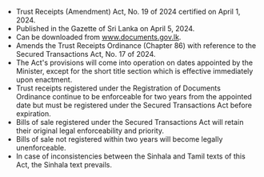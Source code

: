 - Trust Receipts (Amendment) Act, No. 19 of 2024 certified on April 1, 2024.
- Published in the Gazette of Sri Lanka on April 5, 2024.
- Can be downloaded from www.documents.gov.lk.
- Amends the Trust Receipts Ordinance (Chapter 86) with reference to the Secured Transactions Act, No. 17 of 2024.
- The Act's provisions will come into operation on dates appointed by the Minister, except for the short title section which is effective immediately upon enactment.
- Trust receipts registered under the Registration of Documents Ordinance continue to be enforceable for two years from the appointed date but must be registered under the Secured Transactions Act before expiration.
- Bills of sale registered under the Secured Transactions Act will retain their original legal enforceability and priority.
- Bills of sale not registered within two years will become legally unenforceable.
- In case of inconsistencies between the Sinhala and Tamil texts of this Act, the Sinhala text prevails.
